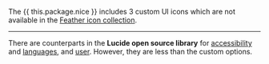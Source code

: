 The {{ this.package.nice }} includes 3 custom UI icons which are not available in the <a target="_blank" rel="noopener nofollow" href="https://feathericons.com">Feather icon collection</a>.

---

There are counterparts in the **Lucide open source library** for <a target="_blank" rel="noopener nofollow" href="https://lucide.dev/icon/accessibility?search=accessibility">accessibility</a> and <a target="_blank" rel="noopener nofollow" href="https://lucide.dev/icon/languages?search=languages">languages</a>, and <a target="_blank" rel="noopener nofollow" href="https://lucide.dev/icon/user?search=user">user</a>. However, they are less than the custom options.